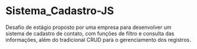 # Sistema_Cadastro-JS
Desafio de estágio proposto por uma empresa para desenvolver um sistema de cadastro de contato, com funções de filtro e consulta das informações, além do tradicional CRUD para o gerenciamento dos registros.
